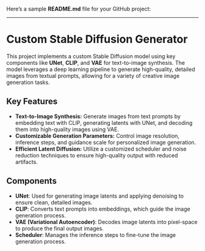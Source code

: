 Here’s a sample **README.md** file for your GitHub project:

---

# Custom Stable Diffusion Generator

This project implements a custom Stable Diffusion model using key components like **UNet**, **CLIP**, and **VAE** for text-to-image synthesis. The model leverages a deep learning pipeline to generate high-quality, detailed images from textual prompts, allowing for a variety of creative image generation tasks.

## Key Features

- **Text-to-Image Synthesis:** Generate images from text prompts by embedding text with CLIP, generating latents with UNet, and decoding them into high-quality images using VAE.
- **Customizable Generation Parameters:** Control image resolution, inference steps, and guidance scale for personalized image generation.
- **Efficient Latent Diffusion:** Utilize a customized scheduler and noise reduction techniques to ensure high-quality output with reduced artifacts.
  
## Components

- **UNet**: Used for generating image latents and applying denoising to ensure clean, detailed images.
- **CLIP**: Converts text prompts into embeddings, which guide the image generation process.
- **VAE (Variational Autoencoder)**: Decodes image latents into pixel-space to produce the final output images.
- **Scheduler**: Manages the inference steps to fine-tune the image generation process.
  
